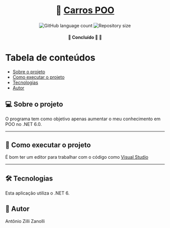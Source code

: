 <h1 align="center">
     🚗 <a href="#" alt="CarrosPOO">Carros POO</a>
</h1>

<h3 align="center">

</h3>

<p align="center">
  <img alt="GitHub language count" src="https://img.shields.io/github/languages/count/antonioZZanolli/CarrosPOO?color=%2304D361">

  <img alt="Repository size" src="https://img.shields.io/github/repo-size/antonioZZanolli/CarrosPOO">
      
 
</p>

<h4 align="center">
	🚧   Concluído 🚀 🚧
</h4>

Tabela de conteúdos
=================
<!--ts-->
   * [Sobre o projeto](#-sobre-o-projeto)
   * [Como executar o projeto](#-como-executar-o-projeto)
   * [Tecnologias](#-tecnologias)
   * [Autor](#-autor)
<!--te-->


## 💻 Sobre o projeto
O programa tem como objetivo apenas aumentar o meu conhecimento em POO no .NET 6.0.

---

## 🚀 Como executar o projeto
É bom ter um editor para trabalhar com o código como [Visual Studio](https://visualstudio.microsoft.com/downloads/)

---

## 🛠 Tecnologias
Esta aplicação utiliza o .NET 6.

## 🦸 Autor
Antônio Zilli Zanolli
